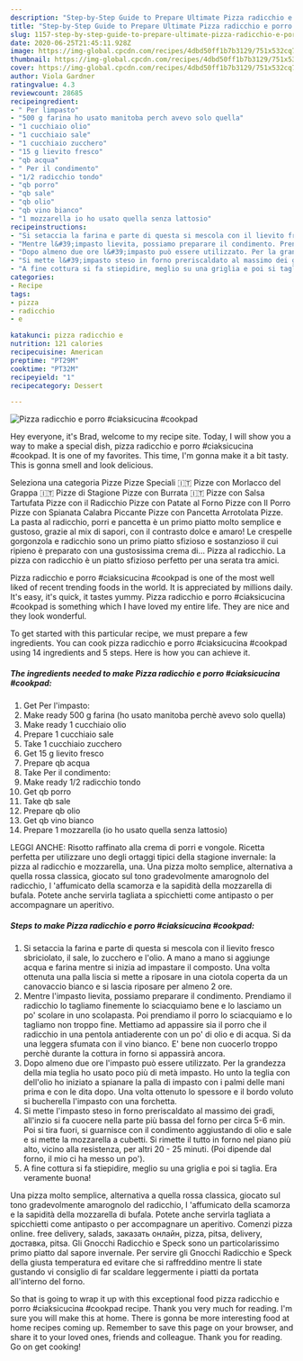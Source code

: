 ```yaml
---
description: "Step-by-Step Guide to Prepare Ultimate Pizza radicchio e porro #ciaksicucina #cookpad"
title: "Step-by-Step Guide to Prepare Ultimate Pizza radicchio e porro #ciaksicucina #cookpad"
slug: 1157-step-by-step-guide-to-prepare-ultimate-pizza-radicchio-e-porro-ciaksicucina-cookpad
date: 2020-06-25T21:45:11.928Z
image: https://img-global.cpcdn.com/recipes/4dbd50ff1b7b3129/751x532cq70/pizza-radicchio-e-porro-ciaksicucina-cookpad-recipe-main-photo.jpg
thumbnail: https://img-global.cpcdn.com/recipes/4dbd50ff1b7b3129/751x532cq70/pizza-radicchio-e-porro-ciaksicucina-cookpad-recipe-main-photo.jpg
cover: https://img-global.cpcdn.com/recipes/4dbd50ff1b7b3129/751x532cq70/pizza-radicchio-e-porro-ciaksicucina-cookpad-recipe-main-photo.jpg
author: Viola Gardner
ratingvalue: 4.3
reviewcount: 28685
recipeingredient:
- " Per limpasto"
- "500 g farina ho usato manitoba perch avevo solo quella"
- "1 cucchiaio olio"
- "1 cucchiaio sale"
- "1 cucchiaio zucchero"
- "15 g lievito fresco"
- "qb acqua"
- " Per il condimento"
- "1/2 radicchio tondo"
- "qb porro"
- "qb sale"
- "qb olio"
- "qb vino bianco"
- "1 mozzarella io ho usato quella senza lattosio"
recipeinstructions:
- "Si setaccia la farina e parte di questa si mescola con il lievito fresco sbriciolato, il sale, lo zucchero e l&#39;olio. A mano a mano si aggiunge acqua e farina mentre si inizia ad impastare il composto. Una volta ottenuta una palla liscia si mette a riposare in una ciotola coperta da un canovaccio bianco e si lascia riposare per almeno 2 ore."
- "Mentre l&#39;impasto lievita, possiamo preparare il condimento. Prendiamo il radicchio lo tagliamo finemente lo sciacquiamo bene e lo lasciamo un po&#39; scolare in uno scolapasta. Poi prendiamo il porro lo sciacquiamo e lo tagliamo non troppo fine. Mettiamo ad appassire sia il porro che il radicchio in una pentola antiaderente con un po&#39; di olio e di acqua. Si da una leggera sfumata con il vino bianco. E&#39; bene non cuocerlo troppo perchè durante la cottura in forno si appassirà ancora."
- "Dopo almeno due ore l&#39;impasto può essere utilizzato. Per la grandezza della mia teglia ho usato poco più di metà impasto. Ho unto la teglia con dell&#39;olio ho iniziato a spianare la palla di impasto con i palmi delle mani prima e con le dita dopo. Una volta ottenuto lo spessore e il bordo voluto si bucherella l&#39;impasto con una forchetta."
- "Si mette l&#39;impasto steso in forno preriscaldato al massimo dei gradi, all&#39;inzio si fa cuocere nella parte più bassa del forno per circa 5-6 min. Poi si tira fuori, si guarnisce con il condimento aggiustando di olio e sale e si mette la mozzarella a cubetti. Si rimette il tutto in forno nel piano più alto, vicino alla resistenza, per altri 20 - 25 minuti. (Poi dipende dal forno, il mio ci ha messo un po&#39;)."
- "A fine cottura si fa stiepidire, meglio su una griglia e poi si taglia. Era veramente buona!"
categories:
- Recipe
tags:
- pizza
- radicchio
- e

katakunci: pizza radicchio e 
nutrition: 121 calories
recipecuisine: American
preptime: "PT29M"
cooktime: "PT32M"
recipeyield: "1"
recipecategory: Dessert

---
```



![Pizza radicchio e porro #ciaksicucina #cookpad](https://img-global.cpcdn.com/recipes/4dbd50ff1b7b3129/751x532cq70/pizza-radicchio-e-porro-ciaksicucina-cookpad-recipe-main-photo.jpg)

Hey everyone, it's Brad, welcome to my recipe site. Today, I will show you a way to make a special dish, pizza radicchio e porro #ciaksicucina #cookpad. It is one of my favorites. This time, I'm gonna make it a bit tasty. This is gonna smell and look delicious.

Seleziona una categoria Pizze Pizze Speciali 🇮🇹 Pizze con Morlacco del Grappa 🇮🇹 Pizze di Stagione Pizze con Burrata 🇮🇹 Pizze con Salsa Tartufata Pizze con il Radicchio Pizze con Patate al Forno Pizze con Il Porro Pizze con Spianata Calabra Piccante Pizze con Pancetta Arrotolata Pizze. La pasta al radicchio, porri e pancetta è un primo piatto molto semplice e gustoso, grazie al mix di sapori, con il contrasto dolce e amaro! Le crespelle gorgonzola e radicchio sono un primo piatto sfizioso e sostanzioso il cui ripieno è preparato con una gustosissima crema di… Pizza al radicchio. La pizza con radicchio è un piatto sfizioso perfetto per una serata tra amici.

Pizza radicchio e porro #ciaksicucina #cookpad is one of the most well liked of recent trending foods in the world. It is appreciated by millions daily. It's easy, it's quick, it tastes yummy. Pizza radicchio e porro #ciaksicucina #cookpad is something which I have loved my entire life. They are nice and they look wonderful.


To get started with this particular recipe, we must prepare a few ingredients. You can cook pizza radicchio e porro #ciaksicucina #cookpad using 14 ingredients and 5 steps. Here is how you can achieve it.

<!--inarticleads1-->

##### The ingredients needed to make Pizza radicchio e porro #ciaksicucina #cookpad:

1. Get  Per l&#39;impasto:
1. Make ready 500 g farina (ho usato manitoba perchè avevo solo quella)
1. Make ready 1 cucchiaio olio
1. Prepare 1 cucchiaio sale
1. Take 1 cucchiaio zucchero
1. Get 15 g lievito fresco
1. Prepare qb acqua
1. Take  Per il condimento:
1. Make ready 1/2 radicchio tondo
1. Get qb porro
1. Take qb sale
1. Prepare qb olio
1. Get qb vino bianco
1. Prepare 1 mozzarella (io ho usato quella senza lattosio)


LEGGI ANCHE: Risotto raffinato alla crema di porri e vongole. Ricetta perfetta per utilizzare uno degli ortaggi tipici della stagione invernale: la pizza al radicchio e mozzarella, una. Una pizza molto semplice, alternativa a quella rossa classica, giocato sul tono gradevolmente amarognolo del radicchio, l &#39;affumicato della scamorza e la sapidità della mozzarella di bufala. Potete anche servirla tagliata a spicchietti come antipasto o per accompagnare un aperitivo. 

<!--inarticleads2-->

##### Steps to make Pizza radicchio e porro #ciaksicucina #cookpad:

1. Si setaccia la farina e parte di questa si mescola con il lievito fresco sbriciolato, il sale, lo zucchero e l&#39;olio. A mano a mano si aggiunge acqua e farina mentre si inizia ad impastare il composto. Una volta ottenuta una palla liscia si mette a riposare in una ciotola coperta da un canovaccio bianco e si lascia riposare per almeno 2 ore.
1. Mentre l&#39;impasto lievita, possiamo preparare il condimento. Prendiamo il radicchio lo tagliamo finemente lo sciacquiamo bene e lo lasciamo un po&#39; scolare in uno scolapasta. Poi prendiamo il porro lo sciacquiamo e lo tagliamo non troppo fine. Mettiamo ad appassire sia il porro che il radicchio in una pentola antiaderente con un po&#39; di olio e di acqua. Si da una leggera sfumata con il vino bianco. E&#39; bene non cuocerlo troppo perchè durante la cottura in forno si appassirà ancora.
1. Dopo almeno due ore l&#39;impasto può essere utilizzato. Per la grandezza della mia teglia ho usato poco più di metà impasto. Ho unto la teglia con dell&#39;olio ho iniziato a spianare la palla di impasto con i palmi delle mani prima e con le dita dopo. Una volta ottenuto lo spessore e il bordo voluto si bucherella l&#39;impasto con una forchetta.
1. Si mette l&#39;impasto steso in forno preriscaldato al massimo dei gradi, all&#39;inzio si fa cuocere nella parte più bassa del forno per circa 5-6 min. Poi si tira fuori, si guarnisce con il condimento aggiustando di olio e sale e si mette la mozzarella a cubetti. Si rimette il tutto in forno nel piano più alto, vicino alla resistenza, per altri 20 - 25 minuti. (Poi dipende dal forno, il mio ci ha messo un po&#39;).
1. A fine cottura si fa stiepidire, meglio su una griglia e poi si taglia. Era veramente buona!


Una pizza molto semplice, alternativa a quella rossa classica, giocato sul tono gradevolmente amarognolo del radicchio, l &#39;affumicato della scamorza e la sapidità della mozzarella di bufala. Potete anche servirla tagliata a spicchietti come antipasto o per accompagnare un aperitivo. Comenzi pizza online. free delivery, salads, заказать онлайн, pizza, pitsa, delivery, доставка, pitsa. Gli Gnocchi Radicchio e Speck sono un particolarissimo primo piatto dal sapore invernale. Per servire gli Gnocchi Radicchio e Speck della giusta temperatura ed evitare che si raffreddino mentre li state gustando vi consiglio di far scaldare leggermente i piatti da portata all&#39;interno del forno. 

So that is going to wrap it up with this exceptional food pizza radicchio e porro #ciaksicucina #cookpad recipe. Thank you very much for reading. I'm sure you will make this at home. There is gonna be more interesting food at home recipes coming up. Remember to save this page on your browser, and share it to your loved ones, friends and colleague. Thank you for reading. Go on get cooking!

